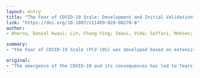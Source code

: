 ```yaml
---
layout: entry
title: "The Fear of COVID-19 Scale: Development and Initial Validation"
link: "https://doi.org/10.1007/s11469-020-00270-8"
author:
- Ahorsu, Daniel Kwasi; Lin, Chung-Ying; Imani, Vida; Saffari, Mohsen; Griffiths, Mark D.; Pakpour, Amir H.

summary:
- "the Fear of COVID-19 Scale (FCV-19S) was developed based on extensive review of existing scales on fears, expert evaluations, and participant interviews. Several psychometric tests were conducted to ascertain its reliability and validity properties. Other properties evaluated using both classical test theory and Rasch model were satisfactory on the seven-item scale. Concurrent validity was supported by the Hospital Anxiety and Depression Scale and the Perceived Vulnerability to Disease Scale."

original:
- "The emergence of the COVID-19 and its consequences has led to fears, worries, and anxiety among individuals worldwide. The present study developed the Fear of COVID-19 Scale (FCV-19S) to complement the clinical efforts in preventing the spread and treating of COVID-19 cases. Methods: The sample comprised 717 Iranian participants. The items of the FCV-19S were constructed based on extensive review of existing scales on fears, expert evaluations, and participant interviews. Several psychometric tests were conducted to ascertain its reliability and validity properties. Results: After panel review and corrected item-total correlation testing, seven items with acceptable corrected item-total correlation (0.47 to 0.56) were retained and further confirmed by significant and strong factor loadings (0.66 to 0.74). Also, other properties evaluated using both classical test theory and Rasch model were satisfactory on the seven-item scale. More specifically, reliability values such as internal consistency (alpha = .82) and test-retest reliability (ICC = .72) were acceptable. Concurrent validity was supported by the Hospital Anxiety and Depression Scale (with depression, r = 0.425 and anxiety, r = 0.511) and the Perceived Vulnerability to Disease Scale (with perceived infectability, r = 0.483 and germ aversion, r = 0.459). Conclusion: The Fear of COVID-19 Scale, a seven-item scale, has robust psychometric properties. It is reliable and valid in assessing fear of COVID-19 among the general population and will also be useful in allaying COVID-19 fears among individuals."
---
```


